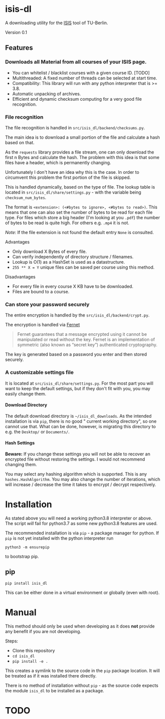 # isis-dl

A downloading utility for the [ISIS](https://isis.tu-berlin.de/) tool of TU-Berlin.

Version 0.1

## Features

### Downloads all Material from all courses of your ISIS page.

- You can whitelist / blacklist courses with a given course ID. [TODO]
- Multithreaded: A fixed number of threads can be selected at start time.
- Compatibility: This library will run with any python interpreter that is >= 3.8.
- Automatic unpacking of archives.
- Efficient and dynamic checksum computing for a very good file recognition.

### File recognition

The file recognition is handled in `src/isis_dl/backend/checksums.py`.

The main idea is to download a small portion of the file and calculate a hash based on that.

As the `requests` library provides a file stream, one can only download the first n Bytes and calculate the hash. The
problem with this idea is that some files have a header, which is permanently changing.

Unfortunately I don't have an idea why this is the case. In order to circumvent this problem the first portion of the
file is skipped.

This is handled dynamically, based on the type of file. The lookup table is located in `src/isis_dl/share/settings.py` -
with the variable being `checksum_num_bytes`.

The format is `<extension>: (<#bytes to ignore>, <#bytes to read>)`. This means that one can also set the number of
bytes to be read for each file type. For files which store a big header (I'm looking at you `.pdf`) the number of bytes
to be read is quite high. For others e.g. `.mp4` it is not.

*Note*: If the file extension is not found the default entry `None` is consulted.

Advantages

- Only download X Bytes of every file.
- Can verify independently of directory structure / filenames.
- Lookup is O(1) as a HashSet is used as a datastructure.
- `255 ** X = Y` unique files can be saved per course using this method.

Disadvantages

- For every file in every course X KB have to be downloaded.
- Files are bound to a course.

### Can store your password securely

The entire encryption is handled by the `src/isis_dl/backend/crypt.py`.

The encryption is handled via [Fernet](https://cryptography.io/en/latest/fernet/)
> Fernet guarantees that a message encrypted using it cannot be manipulated or read without the key.
> Fernet is an implementation of symmetric (also known as “secret key”) authenticated cryptography.

The key is generated based on a password you enter and then stored securely.

### A customizable settings file

It is located at `src/isis_dl/share/settings.py`. For the most part you will want to keep the default settings, but if
they don't fit with you, you may easily change them.

#### Download Directory

The default download directory is `~/isis_dl_downloads`. As the intended installation is via `pip`, there is no good "
current working directory", so one cannot use that. What can be done, however, is migrating this directory to e.g.
the `Desktop/` or `Documents/`.

#### Hash Settings

**Beware:** If you change these settings you will not be able to recover an encrypted file without restoring the
settings. I would not recommend changing them.

You may select any hashing algorithm which is supported. This is any `hashes.HashAlgorithm`. You may also change the
number of iterations, which will increase / decrease the time it takes to encrypt / decrypt respectively.

# Installation

As stated above you will need a working python3.8 interpreter or above. The script *will* fail for python3.7 as some new
python3.8 features are used.

The recommended installation is via `pip` - a package manager for python. If `pip` is not yet installed with the python
interpreter run

[comment]: <> (TODO: Hyperref)

```shell
python3 -m ensurepip
```

to bootstrap pip.

## pip

```shell
pip install isis_dl
```

This can be either done in a virtual environment or globally (even with root).

# Manual

This method should only be used when developing as it does **not** provide any benefit if you are not developing.

[comment]: <> (TODO: Enum)
Steps:

- Clone this repository
- `cd isis_dl`
- `pip install -e .`

This creates a symlink to the source code in the `pip` package location. It will be treated as if it was installed there
directly.

There is no method of installation without `pip` - as the source code expects the module `isis_dl` to be installed as a
package.


# TODO


[comment]: <> (![Tests]&#40;https://github.com/mCodingLLC/SlapThatLikeButton-TestingStarterProject/actions/workflows/tests.yml/badge.svg&#41;)
